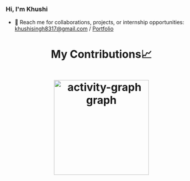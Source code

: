 ### Hi, I'm Khushi 

- 📩 Reach me for collaborations, projects, or internship opportunities: [khushisingh8317@gmail.com](mailto:khushisingh8317@gmail.com) / [Portfolio](https://khushisingh-tau.vercel.app/)
 <h1 align = center> My Contributions📈 <h1>
 <div align="center">
  <img src="https://github-readme-activity-graph.vercel.app/graph?username=mekhushi&radius=16&theme=github-dark&area=true&order=5" height="250" alt="activity-graph graph" />
</div>
 



 
